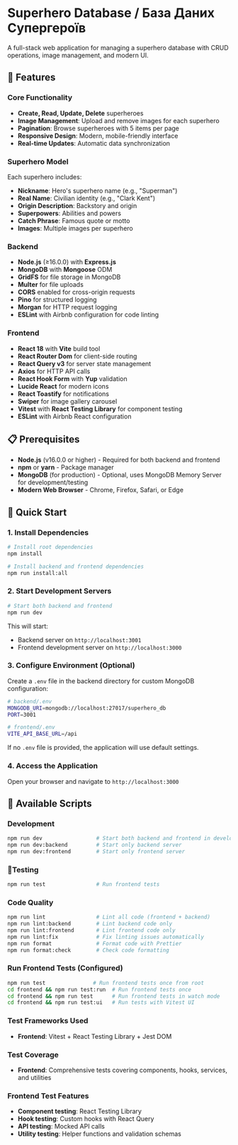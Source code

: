 # Superhero Database / База Даних Супергероїв

A full-stack web application for managing a superhero database with CRUD operations, image management, and modern UI.

## 🚀 Features

### Core Functionality

- **Create, Read, Update, Delete** superheroes
- **Image Management**: Upload and remove images for each superhero
- **Pagination**: Browse superheroes with 5 items per page
- **Responsive Design**: Modern, mobile-friendly interface
- **Real-time Updates**: Automatic data synchronization

### Superhero Model

Each superhero includes:

- **Nickname**: Hero's superhero name (e.g., "Superman")
- **Real Name**: Civilian identity (e.g., "Clark Kent")
- **Origin Description**: Backstory and origin
- **Superpowers**: Abilities and powers
- **Catch Phrase**: Famous quote or motto
- **Images**: Multiple images per superhero


### Backend

- **Node.js** (≥16.0.0) with **Express.js**
- **MongoDB** with **Mongoose** ODM
- **GridFS** for file storage in MongoDB
- **Multer** for file uploads
- **CORS** enabled for cross-origin requests
- **Pino** for structured logging
- **Morgan** for HTTP request logging
- **ESLint** with Airbnb configuration for code linting

### Frontend

- **React 18** with **Vite** build tool
- **React Router Dom** for client-side routing
- **React Query v3** for server state management
- **Axios** for HTTP API calls
- **React Hook Form** with **Yup** validation
- **Lucide React** for modern icons
- **React Toastify** for notifications
- **Swiper** for image gallery carousel
- **Vitest** with **React Testing Library** for component testing
- **ESLint** with Airbnb React configuration

## 📋 Prerequisites

- **Node.js** (v16.0.0 or higher) - Required for both backend and frontend
- **npm** or **yarn** - Package manager
- **MongoDB** (for production) - Optional, uses MongoDB Memory Server for development/testing
- **Modern Web Browser** - Chrome, Firefox, Safari, or Edge

## 🚀 Quick Start

### 1. Install Dependencies

```bash
# Install root dependencies
npm install

# Install backend and frontend dependencies
npm run install:all
```

### 2. Start Development Servers

```bash
# Start both backend and frontend
npm run dev
```

This will start:

- Backend server on `http://localhost:3001`
- Frontend development server on `http://localhost:3000`

### 3. Configure Environment (Optional)

Create a `.env` file in the backend directory for custom MongoDB configuration:

```bash
# backend/.env
MONGODB_URI=mongodb://localhost:27017/superhero_db
PORT=3001

# frontend/.env
VITE_API_BASE_URL=/api
```

If no `.env` file is provided, the application will use default settings.

### 4. Access the Application

Open your browser and navigate to `http://localhost:3000`

## 📜 Available Scripts

### Development

```bash
npm run dev                 # Start both backend and frontend in development mode
npm run dev:backend         # Start only backend server
npm run dev:frontend        # Start only frontend server
```

### 🧪Testing

```bash
npm run test                # Run frontend tests
```

### Code Quality

```bash
npm run lint                # Lint all code (frontend + backend)
npm run lint:backend        # Lint backend code only
npm run lint:frontend       # Lint frontend code only
npm run lint:fix            # Fix linting issues automatically
npm run format              # Format code with Prettier
npm run format:check        # Check code formatting
```


### Run Frontend Tests (Configured)

```bash
npm run test               # Run frontend tests once from root
cd frontend && npm run test:run  # Run frontend tests once
cd frontend && npm run test      # Run frontend tests in watch mode
cd frontend && npm run test:ui   # Run tests with Vitest UI
```

### Test Frameworks Used

- **Frontend**: Vitest + React Testing Library + Jest DOM

### Test Coverage

- **Frontend**: Comprehensive tests covering components, hooks, services, and utilities

### Frontend Test Features

- **Component testing**: React Testing Library
- **Hook testing**: Custom hooks with React Query
- **API testing**: Mocked API calls
- **Utility testing**: Helper functions and validation schemas

